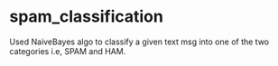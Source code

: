 # spam_classification
Used NaiveBayes algo to classify a given text msg into one of the two categories i.e, SPAM and HAM.
